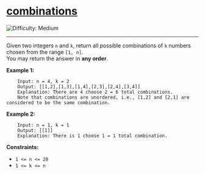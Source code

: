 <h1><a href="https://leetcode.com/problems/combinations">combinations</a></h1>

<img src='https://img.shields.io/badge/Difficulty-Medium-orange' alt='Difficulty: Medium' />
<hr>
<p>
Given two integers <code>n</code> and <code>k</code>, return all possible combinations of <code>k</code> numbers chosen from the range <code>[1, n]</code>.
<br>
You may return the answer in <strong>any order</strong>.
</p>
<p><strong>Example 1:</strong></p>

        Input: n = 4, k = 2
        Output: [[1,2],[1,3],[1,4],[2,3],[2,4],[3,4]]
        Explanation: There are 4 choose 2 = 6 total combinations.
        Note that combinations are unordered, i.e., [1,2] and [2,1] are considered to be the same combination.

<p><strong>Example 2:</strong></p>
        
        Input: n = 1, k = 1
        Output: [[1]]
        Explanation: There is 1 choose 1 = 1 total combination.
        
<p><strong>Constraints:</strong></p>

<ul>
<li><code>1 <= n <= 20</code></li>
<li><code>1 <= k <= n</code></li>
</ul>
